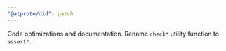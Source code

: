 ```yaml
---
"@atproto/did": patch
---
```


Code optimizations and documentation. Rename `check*` utility function to `assert*`.
